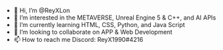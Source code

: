 - 👋 Hi, I’m @ReyXLon
- 👀 I’m interested in the METAVERSE, Unreal Engine 5 & C++, and AI APIs
- 🌱 I’m currently learning HTML, CSS, Python, and Java Script
- 💞️ I’m looking to collaborate on APP & Web Development
- 📫 How to reach me Discord: ReyX1990#4216
                    

<!---
ReyXLon/ReyXLon is a ✨ special ✨ repository because its `README.md` (this file) appears on your GitHub profile.
You can click the Preview link to take a look at your changes.
--->
